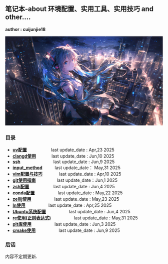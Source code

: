 ## 笔记本-about 环境配置、实用工具、实用技巧 and other....

**author : cuijunjie18**

![初音未来](background/blue_girl.png)

### 目录

- **[uv配置](uv/readme.md)**        &emsp;&emsp;&emsp;&emsp;&emsp;    last update_date : Apr,23 2025
- **[clangd使用](clangd/readme.md)**    &emsp;&emsp;&emsp;    last update_date : Jun,10 2025
- **[ssh](ssh/readme.md)**            &emsp;&emsp;&emsp;&emsp;&emsp;&emsp;&emsp;   last update_date : Jun,9 2025
- **[input_method](input_method/readme.md)**  &emsp; &emsp; last update_date： May,31 2025
- **[vim配置与技巧](vim/readme.md)**   &emsp;&emsp; &emsp;     last update_date : Apr,10 2025
- **[git使用指南](git/readme.md)** &emsp;&emsp; &emsp;&emsp; last update_date：Jun,1 2025
- **[zsh配置](zsh/readme.md)**     &emsp;&emsp;&emsp;&emsp;&emsp; last update_date : Jun,4 2025
- **[conda配置](conda/readme.md)** &emsp;&emsp;&emsp;&emsp;&emsp;last update_date : May,22 2025
- **[zellij使用](zellij/readme.md)** &emsp;&emsp;&emsp;&emsp;&emsp;last update_date : May,23 2025
- **[ln使用](ln/readme.md)** &emsp;&emsp;&emsp;&emsp;&emsp;last update_date : Apr,25 2025
- **[Ubuntu系统配置](Ubuntu/readme.md)** &emsp;&emsp;&emsp;&emsp;&emsp;last update_date : Jun,4 2025
- **[re使用(正则表达式)](re/readme.md)** &emsp;&emsp;&emsp;&emsp;&emsp;last update_date : May,31 2025
- **[plt库使用](plt/readme.md)** &emsp;&emsp;&emsp;&emsp;&emsp;last update_date : Jun,3 2025
- **[cmake使用](cmake/readme.md)**  &emsp;&emsp;&emsp;&emsp;&emsp;last update_date : Jun,9 2025

### 后话

内容不定期更新.